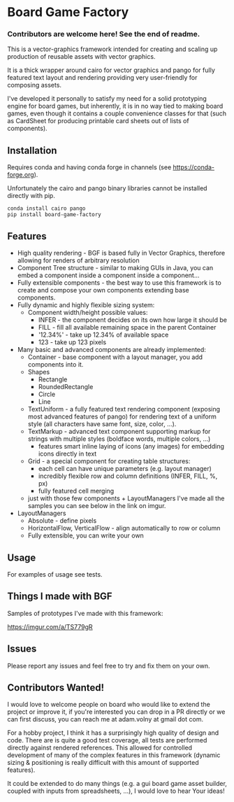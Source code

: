 # Board Game Factory

### Contributors are welcome here! See the end of readme.

This is a vector-graphics framework intended for creating
and scaling up production of reusable assets with vector graphics.

It is a thick wrapper around cairo for vector graphics and pango for fully
featured text layout and rendering providing very user-friendly for composing
assets. 

I've developed it personally to satisfy my need for a solid prototyping
engine for board games, but inherently, it is in no way tied to making board games,
even though it contains a couple convenience classes for that (such as CardSheet for 
producing printable card sheets out of lists of components).

## Installation

Requires conda and having conda forge in channels (see https://conda-forge.org).

Unfortunately the cairo and pango binary libraries cannot be installed directly 
with pip. 

````
conda install cairo pango
pip install board-game-factory
````

## Features

 - High quality rendering - BGF is based fully in Vector Graphics, therefore allowing for renders of arbitrary resolution
 - Component Tree structure - similar to making GUIs in Java, you can embed a component inside a component inside a component...
 - Fully extensible components - the best way to use this framework is to
    create and compose your own components extending base components.
 - Fully dynamic and highly flexible sizing system:
   - Component width/height possible values:
     - INFER - the component decides on its own how large it should be
     - FILL - fill all available remaining space in the parent Container
     - '12.34%' - take up 12.34% of available space
     - 123 - take up 123 pixels
 - Many basic and advanced components are already implemented:
   - Container - base component with a layout manager, you add components into it. 
   - Shapes
     - Rectangle
     - RoundedRectangle
     - Circle
     - Line
   - TextUniform - a fully featured text rendering component (exposing most advanced features of pango) 
     for rendering text of a uniform style (all characters have same font, size, color, ...).
   - TextMarkup - advanced text component supporting markup for strings with multiple styles (boldface words, multiple colors, ...)
     - features smart inline laying of icons (any images) for embedding icons directly in text
   - Grid - a special component for creating table structures:
     - each cell can have unique parameters (e.g. layout manager)
     - incredibly flexible row and column definitions (INFER, FILL, %, px)
     - fully featured cell merging
   - just with those few components + LayoutManagers I've made all the samples you can see below in the link on imgur.
 - LayoutManagers
   - Absolute - define pixels
   - HorizontalFlow, VerticalFlow - align automatically to row or column
   - Fully extensible, you can write your own

## Usage

For examples of usage see tests.

## Things I made with BGF

Samples of prototypes I've made with this framework:

https://imgur.com/a/TS779gR

## Issues

Please report any issues and feel free to try and fix them on your own.


## Contributors Wanted!

I would love to welcome people on board who would like to extend the project
or improve it, if you're interested you can drop in a PR directly or we can first discuss,
you can reach me at adam.volny at gmail dot com.

For a hobby project, I think it has a surprisingly high quality of design and code. 
There are is quite a good test coverage, all tests are performed directly against
rendered references. This allowed for controlled development of many of the complex features
in this framework (dynamic sizing & positioning is really difficult with this
amount of supported features).

It could be extended to do many things (e.g. a gui board game asset builder, 
coupled with inputs from spreadsheets, ...), I would love to hear Your ideas!